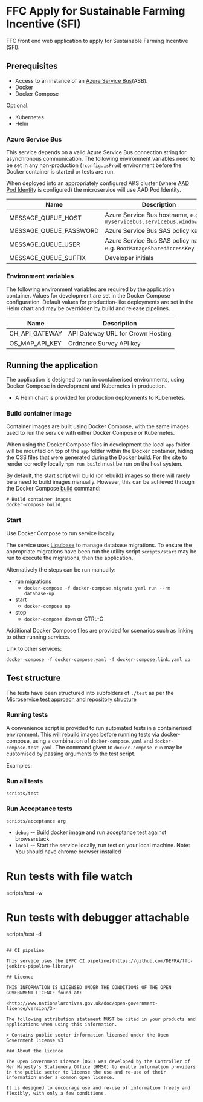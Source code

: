 # FFC Apply for Sustainable Farming Incentive (SFI)

FFC front end web application to apply for Sustainable Farming Incentive (SFI).

## Prerequisites

- Access to an instance of an
[Azure Service Bus](https://docs.microsoft.com/en-us/azure/service-bus-messaging/)(ASB).
- Docker
- Docker Compose

Optional:
- Kubernetes
- Helm

### Azure Service Bus

This service depends on a valid Azure Service Bus connection string for
asynchronous communication.  The following environment variables need to be set
in any non-production (`!config.isProd`) environment before the Docker
container is started or tests are run.

When deployed into an appropriately configured AKS
cluster (where [AAD Pod Identity](https://github.com/Azure/aad-pod-identity) is
configured) the microservice will use AAD Pod Identity.

| Name                                   | Description                                                            |
| ----                                   | -----------                                                            |
| MESSAGE_QUEUE_HOST                     | Azure Service Bus hostname, e.g. `myservicebus.servicebus.windows.net` |
| MESSAGE_QUEUE_PASSWORD                 | Azure Service Bus SAS policy key                                       |
| MESSAGE_QUEUE_USER                     | Azure Service Bus SAS policy name, e.g. `RootManageSharedAccessKey`    |
| MESSAGE_QUEUE_SUFFIX | Developer initials |

### Environment variables

The following environment variables are required by the application container.
Values for development are set in the Docker Compose configuration. Default
values for production-like deployments are set in the Helm chart and may be
overridden by build and release pipelines.

| Name           | Description                       |
| ----           | -----------                       |
| CH_API_GATEWAY | API Gateway URL for Crown Hosting |
| OS_MAP_API_KEY | Ordnance Survey API key           |

## Running the application

The application is designed to run in containerised environments, using Docker Compose in development and Kubernetes in production.

- A Helm chart is provided for production deployments to Kubernetes.

### Build container image

Container images are built using Docker Compose, with the same images used to run the service with either Docker Compose or Kubernetes.

When using the Docker Compose files in development the local `app` folder will
be mounted on top of the `app` folder within the Docker container, hiding the CSS files that were generated during the Docker build.  For the site to render correctly locally `npm run build` must be run on the host system.


By default, the start script will build (or rebuild) images so there will
rarely be a need to build images manually. However, this can be achieved
through the Docker Compose
[build](https://docs.docker.com/compose/reference/build/) command:

```
# Build container images
docker-compose build
```

### Start

Use Docker Compose to run service locally.

The service uses [Liquibase](https://www.liquibase.org/) to manage database migrations. To ensure the appropriate migrations have been run the utility script `scripts/start` may be run to execute the migrations, then the application.

Alternatively the steps can be run manually:
* run migrations
  * `docker-compose -f docker-compose.migrate.yaml run --rm database-up`
* start
  * `docker-compose up`
* stop
  * `docker-compose down` or CTRL-C

Additional Docker Compose files are provided for scenarios such as linking to other running services.

Link to other services:
```
docker-compose -f docker-compose.yaml -f docker-compose.link.yaml up
```

## Test structure

The tests have been structured into subfolders of `./test` as per the
[Microservice test approach and repository structure](https://eaflood.atlassian.net/wiki/spaces/FPS/pages/1845396477/Microservice+test+approach+and+repository+structure)

### Running tests

A convenience script is provided to run automated tests in a containerised
environment. This will rebuild images before running tests via docker-compose,
using a combination of `docker-compose.yaml` and `docker-compose.test.yaml`.
The command given to `docker-compose run` may be customised by passing
arguments to the test script.

Examples:


### Run all tests
```
scripts/test
```

### Run Acceptance tests
```shell
scripts/acceptance arg
```
- `debug` -- Build docker image and run acceptance test against browserstack
- `local` -- Start the service locally, run test on your local machine. Note: You should have chrome browser installed

# Run tests with file watch
scripts/test -w

# Run tests with debugger attachable
scripts/test -d
```

## CI pipeline

This service uses the [FFC CI pipeline](https://github.com/DEFRA/ffc-jenkins-pipeline-library)

## Licence

THIS INFORMATION IS LICENSED UNDER THE CONDITIONS OF THE OPEN GOVERNMENT LICENCE found at:

<http://www.nationalarchives.gov.uk/doc/open-government-licence/version/3>

The following attribution statement MUST be cited in your products and applications when using this information.

> Contains public sector information licensed under the Open Government license v3

### About the licence

The Open Government Licence (OGL) was developed by the Controller of Her Majesty's Stationery Office (HMSO) to enable information providers in the public sector to license the use and re-use of their information under a common open licence.

It is designed to encourage use and re-use of information freely and flexibly, with only a few conditions.
